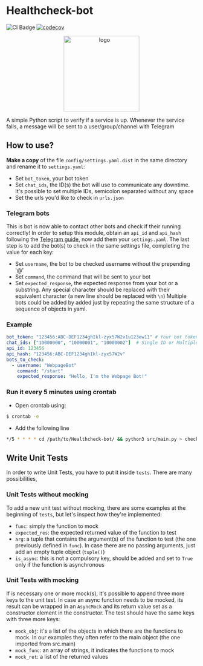 # Healthcheck-bot
![CI Badge](https://github.com/QD-2022/Healthcheck-bot/actions/workflows/ci.yml/badge.svg)
[![codecov](https://codecov.io/gh/QD-2022/Healthcheck-bot/branch/main/graph/badge.svg?token=G54CHQRYTC)](https://codecov.io/gh/QD-2022/Healthcheck-bot)

<p align="center">
    <img src="icon.jpeg" alt="logo" width="200">
</p>

A simple Python script to verify if a service is up. Whenever the service falls, a message will be sent to a user/group/channel with Telegram

## How to use?
**Make a copy** of the file `config/settings.yaml.dist` in the same directory and rename it to `settings.yaml`:
- Set `bot_token`, your bot token
- Set `chat_ids`, the ID(s) the bot will use to communicate any downtime. It's possible to set multiple IDs, semicolon separated without any space
- Set the urls you'd like to check in `urls.json`

### Telegram bots
This is bot is now able to contact other bots and check if their running correctly!
In order to setup this module, obtain an `api_id` and `api_hash` following the [Telegram guide](https://core.telegram.org/api/obtaining_api_id), now add them your `settings.yaml`. 
The last step is to add the bot(s) to check in the same settings file, completing the value for each key:
- Set `username`, the bot to be checked username without the prepending '@'
- Set `command`, the command that will be sent to your bot
- Set `expected_response`, the expected response from your bot or a substring. Any special character should be replaced with their equivalent character (a new line should be replaced with `\n`)
Multiple bots could be added by added just by repeating the same structure of a sequence of objects in yaml. 

### Example
```yaml
bot_token: "123456:ABC-DEF1234ghIkl-zyx57W2v1u123ew11" # Your bot token
chat_ids: ["10000000", "10000001", "10000002"]  # Single ID or Multiple IDs
api_id: 123456
api_hash: "123456:ABC-DEF1234ghIkl-zyx57W2v"
bots_to_check:
  - username: "WebpageBot"
    command: "/start"
    expected_response: "Hello, I'm the Webpage Bot!"
```

### Run it every 5 minutes using crontab
- Open crontab using:
```bash
$ crontab -e
```
- Add the following line
```bash
*/5 * * * * cd /path/to/Healthcheck-bot/ && python3 src/main.py > checks.log 2> errors.log    
```

## Write Unit Tests
In order to write Unit Tests, you have to put it inside `tests`.
There are many possibilities, 

### Unit Tests without mocking
To add a new unit test without mocking, there are some examples at the beginning of `tests`, but let's inspect how they're implemented:
- `func`: simply the function to mock
- `expected_res`: the expected returned value of the function to test
- `arg`: a tuple that contains the argument(s) of the function to test (the one previously defined in `func`). In case there are no passing arguments, just add an empty tuple object (`tuple()`)
- `is_async`: this is not a compulsory key, should be added and set to `True` only if the function is asynchronous

### Unit Tests with mocking
If is necessary one or more mock(s), it's possible to append three more keys to the unit test.
In case an async function needs to be mocked, its result can be wrapped in an `AsyncMock` and its return value set as a constructor element in the constructor. 
The test should have the same keys with three more keys:
- `mock_obj`: it's a list of the objects in which there are the functions to mock. In our examples they often refer to the main object (the one imported from src.main)
- `mock_func`: an array of strings, it indicates the functions to mock
- `mock_ret`: a list of the returned values